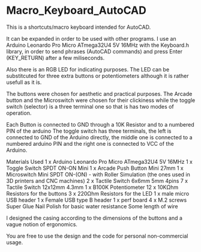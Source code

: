 # Macro_Keyboard_AutoCAD
This is a shortcuts/macro keyboard intended for AutoCAD.


It can be expanded in order to be used with other programs.
I use an Arduino Leonardo Pro Micro ATmega32U4 5V 16MHz with the Keyboard.h library,
in order to send phrases (AutoCAD commands) and press Enter (KEY_RETURN) after a few miliseconds.

Also there is an RGB LED for indicating purposes. The LED can be substitcuted for three extra buttons or potentiometers although
it is rather usefull as it is.

The buttons were chosen for aesthetic and practical purposes. The Arcade button and the Microswitch were chosen for their clickiness
while the toggle switch (selector) is a three terminal one so that is has two modes of operation.

Each Button is connected to GND through a 10K Resistor and to a numbered PIN of the arduino
The toggle switch has three terminals, the left is connected to GND of the Arduino directly, the middle one is connected to a 
numbered arduino PIN and the right one is connected to VCC of the Arduino.

Materials Used
1 x Arduino Leonardo Pro Micro ATmega32U4 5V 16MHz
1 x Toggle Switch SPDT ON-ON Mini
1 x Arcade Push Button Mini 27mm
1 x Microswitch Mini SPDT ON-(ON) - with Roller Simulation (the ones used in 3D printers and CNC machines)
2 x Tactile Switch 6x6mm 5mm 4pins
7 x Tactile Switch 12x12mm 4.3mm
1 x B100K Potentiometer
12 x 10KΩhm Resistors for the buttons
3 x 220Ωhm Resistors for the LED
1 x male micro USB header
1 x Female USB type B header
1 x perf board
4 x M.2 screws
Super Glue
Nail Polish for basic water resistance
Some length of wire

I designed the casing according to the dimensions of the buttons and a vague notion of ergonomics.

You are free to use the design and the code for personal non-commercial usage.

